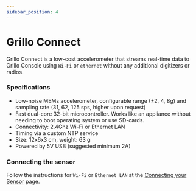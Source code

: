 ```yaml
---
sidebar_position: 4
---
```


# Grillo Connect
Grillo Connect is a low-cost accelerometer that streams real-time data to Grillo Console using `Wi-Fi` or `ethernet` without any additional digitizers or radios.

### Specifications
- Low-noise MEMs accelerometer, configurable range (±2, 4, 8g) and sampling rate (31, 62, 125 sps, higher upon request)
- Fast dual-core 32-bit microcontroller. Works like an appliance without needing to boot operating system or use SD-cards.
- Connectivity: 2.4Ghz Wi-Fi or Ethernet LAN
- Timing via a custom NTP service
- Size: 12x6x3 cm, weight: 63 g
- Powered by 5V USB (suggested minimum 2A)

### Connecting the sensor
Follow the instructions for `Wi-Fi` or `Ethernet LAN` at the [Connecting your Sensor](connecting_sensor) page.